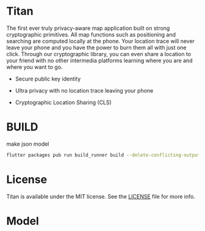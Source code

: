 # Titan


The first ever truly privacy-aware map application built on strong cryptographic primitives. All map functions such as positioning and searching are computed locally at the phone. Your location trace will never leave your phone and you have the power to burn them all with just one click. Through our cryptographic library, you can even share a location to your friend with no other intermedia platforms learning where you are and where you want to go.

- Secure public key identity

- Ultra privacy with no location trace leaving your phone

- Cryptographic Location Sharing (CLS)


# BUILD


make json model

```bash
flutter packages pub run build_runner build --delete-conflicting-outputs

```

# License

Titan is available under the MIT license. See the [LICENSE](LICENSE) file for more info.

# Model
